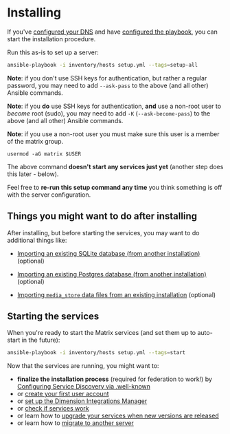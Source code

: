 # Installing

If you've [configured your DNS](configuring-dns.md) and have [configured the playbook](configuring-playbook.md), you can start the installation procedure.

Run this as-is to set up a server:

```bash
ansible-playbook -i inventory/hosts setup.yml --tags=setup-all
```

**Note**: if you don't use SSH keys for authentication, but rather a regular password, you may need to add `--ask-pass` to the above (and all other) Ansible commands.

**Note**: if you **do** use SSH keys for authentication, **and** use a non-root user to *become* root (sudo), you may need to add `-K` (`--ask-become-pass`) to the above (and all other) Ansible commands.

**Note**: if you use a non-root user you must make sure this user is a member of the matrix group.
```
usermod -aG matrix $USER
```

The above command **doesn't start any services just yet** (another step does this later - below).

Feel free to **re-run this setup command any time** you think something is off with the server configuration.


## Things you might want to do after installing

After installing, but before starting the services, you may want to do additional things like:

- [Importing an existing SQLite database (from another installation)](importing-sqlite.md) (optional)

- [Importing an existing Postgres database (from another installation)](importing-postgres.md) (optional)

- [Importing `media_store` data files from an existing installation](importing-media-store.md) (optional)


## Starting the services

When you're ready to start the Matrix services (and set them up to auto-start in the future):

```bash
ansible-playbook -i inventory/hosts setup.yml --tags=start
```

Now that the services are running, you might want to:

- **finalize the installation process** (required for federation to work!) by [Configuring Service Discovery via .well-known](configuring-well-known.md)
- or [create your first user account](registering-users.md)
- or [set up the Dimension Integrations Manager](configuring-playbook-dimension.md)
- or [check if services work](maintenance-checking-services.md)
- or learn how to [upgrade your services when new versions are released](maintenance-upgrading-services.md)
- or learn how to [migrate to another server](maintenance-migrating.md)
